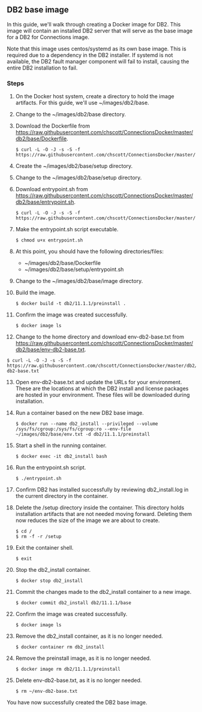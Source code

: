 ## DB2 base image

In this guide, we'll walk through creating a Docker image for DB2. This image will contain an installed DB2 server that will 
serve as the base image for a DB2 for Connections image.

Note that this image uses centos/systemd as its own base image. This is required due to a dependency in the DB2 installer. If 
systemd is not available, the DB2 fault manager component will fail to install, causing the entire DB2 installation to fail.

### Steps

1. On the Docker host system, create a directory to hold the image artifacts. For this guide, we'll use ~/images/db2/base.

2. Change to the ~/images/db2/base directory.

3. Download the Dockerfile from https://raw.githubusercontent.com/chscott/ConnectionsDocker/master/db2/base/Dockerfile. 

   ```
   $ curl -L -O -J -s -S -f https://raw.githubusercontent.com/chscott/ConnectionsDocker/master/db2/base/Dockerfile
   ```
   
4. Create the ~/images/db2/base/setup directory.
   
5. Change to the ~/images/db2/base/setup directory.

6. Download entrypoint.sh from https://raw.githubusercontent.com/chscott/ConnectionsDocker/master/db2/base/entrypoint.sh.

   ```
   $ curl -L -O -J -s -S -f https://raw.githubusercontent.com/chscott/ConnectionsDocker/master/db2/base/entrypoint.sh
   ```

7. Make the entrypoint.sh script executable.

   ```
   $ chmod u+x entrypoint.sh
   ```
   
8. At this point, you should have the following directories/files:

   - ~/images/db2/base/Dockerfile
   - ~/images/db2/base/setup/entrypoint.sh
   
9. Change to the ~/images/db2/base/image directory.

10. Build the image.

    ```
    $ docker build -t db2/11.1.1/preinstall .
    ```
    
11. Confirm the image was created successfully.

    ```
    $ docker image ls
    ```
    
12. Change to the home directory and download env-db2-base.txt from 
    https://raw.githubusercontent.com/chscott/ConnectionsDocker/master/db2/base/env-db2-base.txt.
   
   ```
   $ curl -L -O -J -s -S -f https://raw.githubusercontent.com/chscott/ConnectionsDocker/master/db2/base/env-db2-base.txt
   ```
   
13. Open env-db2-base.txt and update the URLs for your environment. These are the locations at which the DB2 install and 
    license packages are hosted in your environment. These files will be downloaded during installation.
   
14. Run a container based on the new DB2 base image.

    ```
    $ docker run --name db2_install --privileged --volume /sys/fs/cgroup:/sys/fs/cgroup:ro --env-file ~/images/db2/base/env.txt -d db2/11.1.1/preinstall
    ```
    
15. Start a shell in the running container.

    ```
    $ docker exec -it db2_install bash
    ```
    
16. Run the entrypoint.sh script.

    ```
    $ ./entrypoint.sh
    ```
    
17. Confirm DB2 has installed successfully by reviewing db2_install.log in the current directory in the container.

18. Delete the /setup directory inside the container. This directory holds installation artifacts that are not needed moving
    forward. Deleting them now reduces the size of the image we are about to create.
    
    ```
    $ cd /
    $ rm -f -r /setup
    ```
    
19. Exit the container shell.

    ```
    $ exit
    ```
 
20. Stop the db2_install container.

    ```
    $ docker stop db2_install
    ```
    
21. Commit the changes made to the db2_install container to a new image.

    ```
    $ docker commit db2_install db2/11.1.1/base
    ```
    
22. Confirm the image was created successfully.

    ```
    $ docker image ls
    ```
    
23. Remove the db2_install container, as it is no longer needed.

    ```
    $ docker container rm db2_install
    ```
    
24. Remove the preinstall image, as it is no longer needed.

    ```
    $ docker image rm db2/11.1.1/preinstall
    ```

22. Delete env-db2-base.txt, as it is no longer needed.

    ```
    $ rm ~/env-db2-base.txt
    ```
    
You have now successfully created the DB2 base image.